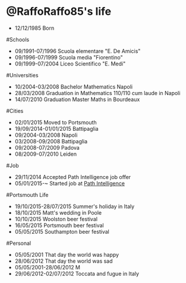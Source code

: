 @RaffoRaffo85's life
====================

- 12/12/1985 Born

#Schools
- 09/1991-07/1996 Scuola elementare "E. De Amicis"
- 09/1996-07/1999 Scuola media "Fiorentino"
- 09/1999-07/2004 Liceo Scientifico "E. Medi"

#Universities
- 10/2004-03/2008 Bachelor Mathematics Napoli
- 28/03/2008 Graduation in Mathematics 110/110 cum laude in Napoli
- 14/07/2010 Graduation Master Maths in Bourdeaux

#Cities
- 02/01/2015 Moved to Portsmouth
- 19/09/2014-01/01/2015 Battipaglia 
- 09/2004-03/2008 Napoli
- 03/2008-09/2008 Battipaglia
- 09/2008-07/2009 Padova
- 08/2009-07/2010 Leiden

#Job
- 29/11/2014 Accepted Path Intelligence job offer
- 05/01/2015-~ Started job at [Path Intelligence](http://www.pathintelligence.com. "Path Intelligence")

#Portsmouth Life
- 19/10/2015-28/07/2015 Summer's holiday in Italy
- 18/10/2015 Matt's wedding in Poole
- 10/10/2015 Woolston beer festival
- 16/05/2015 Portsmouth beer festival
- 05/05/2015 Southampton beer festival

#Personal
- 05/05/2001 That day the world was happy
- 28/06/2012 That day the world was sad
- 05/05/2001-28/06/2012 M
- 29/06/2012-02/07/2012 Toccata and fugue in Italy
